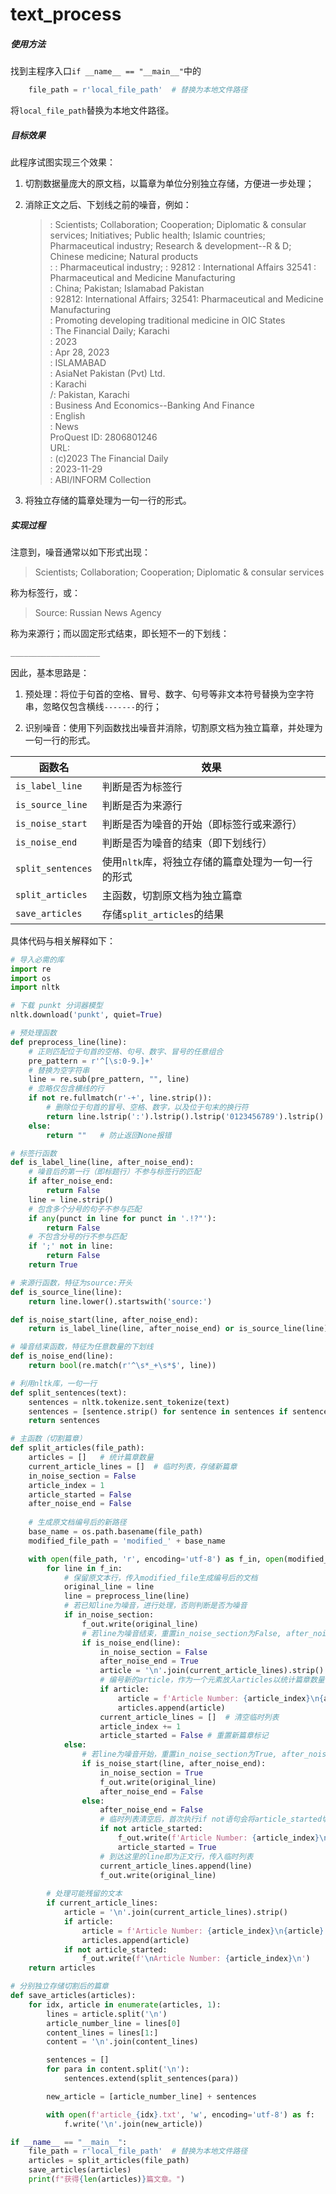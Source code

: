 # text_process
##### 使用方法

找到主程序入口`if __name__ == "__main__"`中的

```python
    file_path = r'local_file_path'  # 替换为本地文件路径
```

将`local_file_path`替换为本地文件路径。

##### 目标效果

此程序试图实现三个效果：

1. 切割数据量庞大的原文档，以篇章为单位分别独立存储，方便进一步处理；

2. 消除正文之后、下划线之前的噪音，例如：

   > : Scientists; Collaboration; Cooperation; Diplomatic & consular services; Initiatives; Public health; Islamic countries; Pharmaceutical industry; Research & development--R & D; Chinese medicine; Natural products  
   > : : Pharmaceutical industry; : 92812 :‎ International Affairs 32541 :‎ Pharmaceutical and Medicine Manufacturing  
   > : China; Pakistan; Islamabad Pakistan  
   > : 92812: International Affairs; 32541: Pharmaceutical and Medicine Manufacturing  
   > : Promoting developing traditional medicine in OIC States  
   > : The Financial Daily; Karachi  
   > : 2023  
   > : Apr 28, 2023  
   > : ISLAMABAD  
   > : AsiaNet Pakistan (Pvt) Ltd.  
   > : Karachi  
   > /: Pakistan, Karachi  
   > : Business And Economics--Banking And Finance  
   > : English  
   > : News  
   > ProQuest  ID: 2806801246  
   > URL:   
   > : (c)2023 The Financial Daily  
   > : 2023-11-29  
   > : ABI/INFORM Collection 

3. 将独立存储的篇章处理为一句一行的形式。

##### 实现过程

注意到，噪音通常以如下形式出现：

> Scientists; Collaboration; Cooperation; Diplomatic & consular services

称为标签行，或：

> Source: Russian News Agency

称为来源行；而以固定形式结束，即长短不一的下划线：

```python
____________________
```

因此，基本思路是：

1. 预处理：将位于句首的空格、冒号、数字、句号等非文本符号替换为空字符串，忽略仅包含横线`-------`的行；

2. 识别噪音：使用下列函数找出噪音并消除，切割原文档为独立篇章，并处理为一句一行的形式。

| 函数名            | 效果                                               |
| ----------------- | -------------------------------------------------- |
| `is_label_line`   | 判断是否为标签行                                   |
| `is_source_line`  | 判断是否为来源行                                   |
| `is_noise_start`  | 判断是否为噪音的开始（即标签行或来源行）           |
| `is_noise_end`    | 判断是否为噪音的结束（即下划线行）                 |
| `split_sentences` | 使用`nltk`库，将独立存储的篇章处理为一句一行的形式 |
| `split_articles`  | 主函数，切割原文档为独立篇章                       |
| `save_articles`   | 存储`split_articles`的结果                         |

具体代码与相关解释如下：

```python
# 导入必需的库
import re
import os
import nltk

# 下载 punkt 分词器模型
nltk.download('punkt', quiet=True)

# 预处理函数
def preprocess_line(line):
    # 正则匹配位于句首的空格、句号、数字、冒号的任意组合
    pre_pattern = r'^[\s:0-9.]+'
    # 替换为空字符串
    line = re.sub(pre_pattern, "", line)
    # 忽略仅包含横线的行
    if not re.fullmatch(r'-+', line.strip()):
        # 删除位于句首的冒号、空格、数字，以及位于句末的换行符
        return line.lstrip(':').lstrip().lstrip('0123456789').lstrip().rstrip('\n')
    else:
        return ""	# 防止返回None报错

# 标签行函数
def is_label_line(line, after_noise_end):
    # 噪音后的第一行（即标题行）不参与标签行的匹配
    if after_noise_end:
        return False
    line = line.strip()
    # 包含多个分号的句子不参与匹配
    if any(punct in line for punct in '.!?"'):
        return False
    # 不包含分号的行不参与匹配
    if ';' not in line:
        return False
    return True

# 来源行函数，特征为source:开头
def is_source_line(line):
    return line.lower().startswith('source:')

def is_noise_start(line, after_noise_end):
    return is_label_line(line, after_noise_end) or is_source_line(line)

# 噪音结束函数，特征为任意数量的下划线
def is_noise_end(line):
    return bool(re.match(r'^\s*_+\s*$', line))

# 利用nltk库，一句一行
def split_sentences(text):
    sentences = nltk.tokenize.sent_tokenize(text)
    sentences = [sentence.strip() for sentence in sentences if sentence.strip()]
    return sentences

# 主函数（切割篇章）
def split_articles(file_path):
    articles = []	# 统计篇章数量
    current_article_lines = []	# 临时列表，存储新篇章
    in_noise_section = False
    article_index = 1
    article_started = False  
    after_noise_end = False
	
    # 生成原文档编号后的新路径
    base_name = os.path.basename(file_path)
    modified_file_path = 'modified_' + base_name

    with open(file_path, 'r', encoding='utf-8') as f_in, open(modified_file_path, 'w', encoding='utf-8') as f_out:
        for line in f_in:
            # 保留原文本行，传入modified_file生成编号后的文档
            original_line = line
            line = preprocess_line(line)
            # 若已知line为噪音，进行处理，否则判断是否为噪音
            if in_noise_section:
                f_out.write(original_line)
                # 若line为噪音结束，重置in_noise_section为False, after_noise_end为True, 并将临时列表current_article_lines中的元素粘贴为新的article
                if is_noise_end(line):
                    in_noise_section = False
                    after_noise_end = True  
                    article = '\n'.join(current_article_lines).strip()
                    # 编号新的article，作为一个元素放入articles以统计篇章数量
                    if article:
                        article = f'Article Number: {article_index}\n{article}'
                        articles.append(article)
                    current_article_lines = []	# 清空临时列表
                    article_index += 1
                    article_started = False	# 重置新篇章标记
            else:
                # 若line为噪音开始，重置in_noise_section为True, after_noise_end为False, 否则line不是噪音，判断是否为新篇章的开头
                if is_noise_start(line, after_noise_end):
                    in_noise_section = True
                    f_out.write(original_line)
                    after_noise_end = False
                else:
                    after_noise_end = False
                    # 临时列表清空后，首次执行if not语句会将article_started切换为True，随后直接执行current_article_lines.append(line)，直到新篇章结束
                    if not article_started:
                        f_out.write(f'Article Number: {article_index}\n')
                        article_started = True
                    # 到达这里的line即为正文行，传入临时列表
                    current_article_lines.append(line)
                    f_out.write(original_line)
                    
        # 处理可能残留的文本
        if current_article_lines:
            article = '\n'.join(current_article_lines).strip()
            if article:
                article = f'Article Number: {article_index}\n{article}'
                articles.append(article)
            if not article_started:
                f_out.write(f'\nArticle Number: {article_index}\n')
    return articles

# 分别独立存储切割后的篇章
def save_articles(articles):
    for idx, article in enumerate(articles, 1):
        lines = article.split('\n')
        article_number_line = lines[0]
        content_lines = lines[1:]
        content = '\n'.join(content_lines)

        sentences = []
        for para in content.split('\n'):
            sentences.extend(split_sentences(para))

        new_article = [article_number_line] + sentences

        with open(f'article_{idx}.txt', 'w', encoding='utf-8') as f:
            f.write('\n'.join(new_article))

if __name__ == "__main__":
    file_path = r'local_file_path'  # 替换为本地文件路径
    articles = split_articles(file_path)
    save_articles(articles)
    print(f"获得{len(articles)}篇文章。")
```

